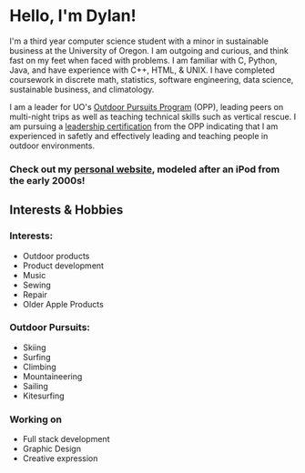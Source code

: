 # Hello, I'm Dylan!
I'm a third year computer science student with a minor in sustainable business at the University of Oregon. I am outgoing and curious, and think fast on my feet when faced with problems. I am familiar with C, Python, Java, and have experience with C++, HTML, & UNIX. I have completed coursework in discrete math, statistics, software engineering, data science, sustainable business, and climatology.

I am a leader for UO's [Outdoor Pursuits Program](https://opp.uoregon.edu) (OPP), leading peers on multi-night trips as well as teaching technical skills such as vertical rescue. I am pursuing a [leadership certification](https://opp.uoregon.edu/leadership-training/) from the OPP indicating that I am experienced in safetly and effectively leading and teaching people in outdoor environments. 

### Check out my [personal website](dylanmurphy.xyz), modeled after an iPod from the early 2000s!

## Interests & Hobbies
### Interests:
+ Outdoor products
+ Product development
+ Music
+ Sewing
+ Repair
+ Older Apple Products
  
### Outdoor Pursuits:
+ Skiing
+ Surfing
+ Climbing
+ Mountaineering
+ Sailing
+ Kitesurfing

### Working on
+ Full stack development
+ Graphic Design
+ Creative expression


<!--
**djmurphy6/djmurphy6** is a ✨ _special_ ✨ repository because its `README.md` (this file) appears on your GitHub profile.

Here are some ideas to get you started:

- 🔭 I’m currently working on ...
- 🌱 I’m currently learning ...
- 👯 I’m looking to collaborate on ...
- 🤔 I’m looking for help with ...
- 💬 Ask me about ...
- 📫 How to reach me: ...
- 😄 Pronouns: ...
- ⚡ Fun fact: ...
-->
